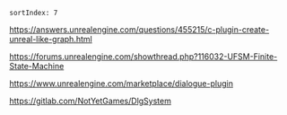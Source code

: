 ```
sortIndex: 7
```

https://answers.unrealengine.com/questions/455215/c-plugin-create-unreal-like-graph.html

https://forums.unrealengine.com/showthread.php?116032-UFSM-Finite-State-Machine

https://www.unrealengine.com/marketplace/dialogue-plugin

https://gitlab.com/NotYetGames/DlgSystem
